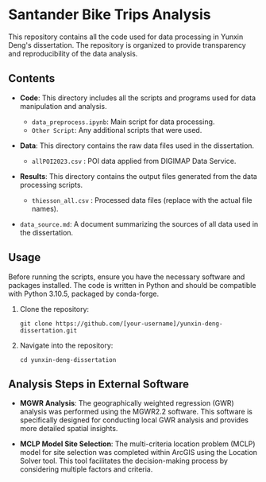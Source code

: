 # Santander Bike Trips Analysis

This repository contains all the code used for data processing in Yunxin Deng's dissertation. The repository is organized to provide transparency and reproducibility of the data analysis.

## Contents

- **Code**: This directory includes all the scripts and programs used for data manipulation and analysis.
  - `data_preprocess.ipynb`: Main script for data processing.
  - `Other Script`: Any additional scripts that were used.

- **Data**: This directory contains the raw data files used in the dissertation.
  - `allPOI2023.csv` : POI data applied from DIGIMAP Data Service.

- **Results**: This directory contains the output files generated from the data processing scripts.
  - `thiesson_all.csv` : Processed data files (replace with the actual file names).

- `data_source.md`: A document summarizing the sources of all data used in the dissertation.

## Usage

Before running the scripts, ensure you have the necessary software and packages installed. The code is written in Python and should be compatible with Python 3.10.5, packaged by conda-forge.

1. Clone the repository:
   
   `git clone https://github.com/[your-username]/yunxin-deng-dissertation.git`
   
3. Navigate into the repository:

   `cd yunxin-deng-dissertation`


## Analysis Steps in External Software

- **MGWR Analysis**: The geographically weighted regression (GWR) analysis was performed using the MGWR2.2 software. This software is specifically designed for conducting local GWR analysis and provides more detailed spatial insights.

- **MCLP Model Site Selection**: The multi-criteria location problem (MCLP) model for site selection was completed within ArcGIS using the Location Solver tool. This tool facilitates the decision-making process by considering multiple factors and criteria.
